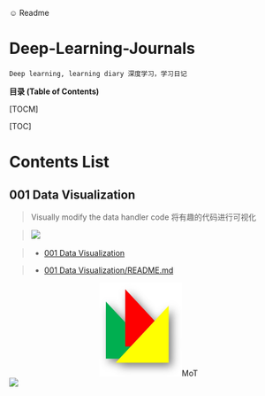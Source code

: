 :relaxed: Readme <!-- Emoji cheat sheet https://www.webfx.com/tools/emoji-cheat-sheet/ -->

# Deep-Learning-Journals
```
Deep learning, learning diary 深度学习，学习日记
```
**目录 (Table of Contents)**

[TOCM]

[TOC]

# Contents List

## 001 Data Visualization

> Visually modify the data handler code 将有趣的代码进行可视化

> <div align="left"><img src="https://github.com/Sun365/Deep-Learning-Journals/blob/main/001%20Data%20Visualization/Data/my.gif" width="250"></div>

> * [001 Data Visualization](https://github.com/Sun365/Deep-Learning-Journals/tree/main/001%20Data%20Visualization)

> * [001 Data Visualization/README.md](https://github.com/Sun365/Deep-Learning-Journals/blob/main/001%20Data%20Visualization/README.md)

<div align="center"><img src="https://github.com/Sun365/Try-20190916/blob/master/logo.jpg" width="150">MoT</div>
  
<img src="https://media.giphy.com/media/vFKqnCdLPNOKc/giphy.gif">

